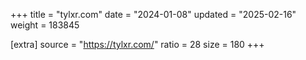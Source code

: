+++
title = "tylxr.com"
date = "2024-01-08"
updated = "2025-02-16"
weight = 183845

[extra]
source = "https://tylxr.com/"
ratio = 28
size = 180
+++
